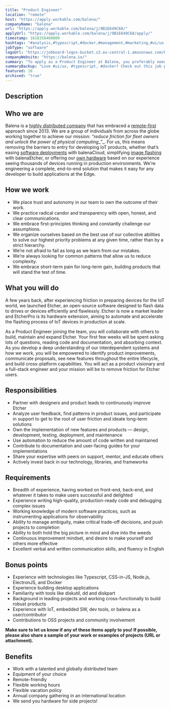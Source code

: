```yaml
---
title: "Product Engineer"
location: "remote"
host: "https://apply.workable.com/balena/"
companyName: "balena"
url: "https://apply.workable.com/balena/j/9B1E649C68/"
applyUrl: "https://apply.workable.com/balena/j/9B1E649C68/apply/"
timestamp: 1618358400000
hashtags: "#analysis,#typescript,#docker,#management,#marketing,#ui/ux,#office,#English"
jobType: "software"
logoUrl: "https://jobboard-logos-bucket.s3.eu-central-1.amazonaws.com/balena"
companyWebsite: "https://balena.io/"
summary: "To apply as a Product Engineer at Balena, you preferably need to have experience writing high-quality, production-ready code and debugging complex issues."
summaryBackup: "Love #ui/ux, #typescript, #docker? Check out this job post!"
featured: 18
archived: "true"
---
```


## Description

## Who we are

Balena is a [highly distributed company](https://resin.io/team/) that has embraced a [remote-first](https://www.balena.io/blog/how-we-run-a-remote-team/) approach since 2013. We are a group of individuals from across the globe working together to achieve our mission: _“reduce friction for fleet owners and unlock the power of physical computing__”_. For us, this means removing the barriers to entry for developing IoT products, whether that’s easing [software deployments](https://www.balena.io/docs/learn/deploy/deployment/) with balenaCloud, simplifying [image flashing](https://www.balena.io/etcher/) with balenaEtcher, or offering our [own hardware](https://www.balena.io/fin/) based on our experience seeing thousands of devices running in production environments. We're engineering a complete, end-to-end solution that makes it easy for any developer to build applications at the Edge.

## How we work

*   We place trust and autonomy in our team to own the outcome of their work.
*   We practice radical candor and transparency with open, honest, and clear communications.
*   We embrace first-principles thinking and constantly challenge our assumptions.
*   We organize ourselves based on the best use of our collective abilities to solve our highest priority problems at any given time, rather than by a strict hierarchy.
*   We’re not afraid to fail as long as we learn from our mistakes.
*   We’re always looking for common patterns that allow us to reduce complexity.
*   We embrace short-term pain for long-term gain, building products that will stand the test of time.

## What you will do

A few years back, after experiencing friction in preparing devices for the IoT world, we launched Etcher, an open-source software designed to flash data to drives or devices efficiently and flawlessly. Etcher is now a market leader and EtcherPro is its hardware extension, aiming to automate and accelerate the flashing process of IoT devices in production at scale.

As a Product Engineer joining the team, you will collaborate with others to build, maintain and expand Etcher. Your first few weeks will be spent asking lots of questions, reading code and documentation, and absorbing context. As you develop a deep understanding of our interdependent systems and how we work, you will be empowered to identify product improvements, communicate proposals, see new features throughout the entire lifecycle, and build cross-platform capabilities. You will act as a product visionary and a full-stack engineer and your mission will be to remove friction for Etcher users.

## Responsibilities

*   Partner with designers and product leads to continuously improve Etcher
*   Analyze user feedback, find patterns in product issues, and participate in support to get to the root of user friction and ideate long-term solutions
*   Own the implementation of new features and products — design, development, testing, deployment, and maintenance
*   Use automation to reduce the amount of code written and maintained
*   Contribute to documentation and user-facing guides for your implementations
*   Share your expertise with peers on support, mentor, and educate others
*   Actively invest back in our technology, libraries, and frameworks

## Requirements

*   Breadth of experience, having worked on front-end, back-end, and whatever it takes to make users successful and delighted
*   Experience writing high-quality, production-ready code and debugging complex issues
*   Working knowledge of modern software practices, such as instrumenting applications for observability
*   Ability to manage ambiguity, make critical trade-off decisions, and push projects to completion
*   Ability to both hold the big picture in mind and dive into the weeds
*   Continuous improvement mindset, and desire to make yourself and others more effective
*   Excellent verbal and written communication skills, and fluency in English

## Bonus points

*   Experience with technologies like Typescript, CSS-in-JS, Node.js, ElectronJS, and Docker
*   Experience building desktop applications
*   Familiarity with tools like diskutil, dd and diskpart
*   Background in leading projects and working cross-functionally to build robust products
*   Experience with IoT, embedded SW, dev tools, or balena as a user/contributor
*   Contributions to OSS projects and community involvement

**Make sure to let us know if any of these items apply to you! If possible, please also share a sample of your work or examples of projects (URL or attachment).**

## Benefits

*   Work with a talented and globally distributed team
*   Equipment of your choice
*   Remote-friendly
*   Flexible working hours
*   Flexible vacation policy
*   Annual company gathering in an international location
*   We send you hardware for side projects!

